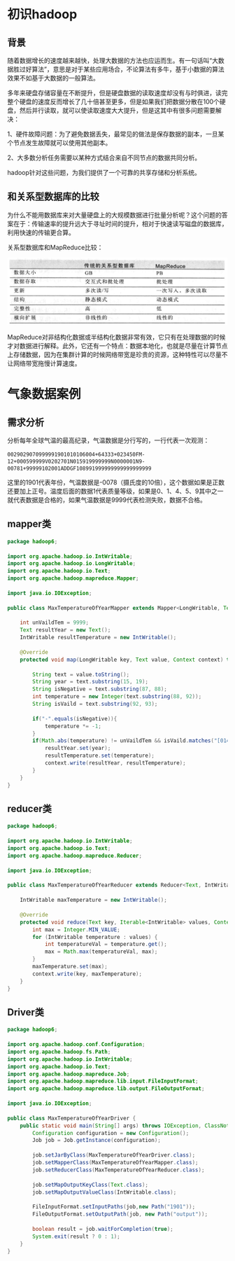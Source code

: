 # 初识hadoop

## 背景

随着数据增长的速度越来越快，处理大数据的方法也应运而生。有一句话叫“大数据胜过好算法”，意思是对于某些应用场合，不论算法有多牛，基于小数据的算法效果不如基于大数据的一般算法。

多年来硬盘存储容量在不断提升，但是硬盘数据的读取速度却没有与时俱进，读完整个硬盘的速度反而增长了几十倍甚至更多，但是如果我们把数据分散在100个硬盘，然后并行读取，就可以使读取速度大大提升，但是这其中有很多问题需要解决：

1、硬件故障问题：为了避免数据丢失，最常见的做法是保存数据的副本，一旦某个节点发生故障就可以使用其他副本。

2、大多数分析任务需要以某种方式结合来自不同节点的数据共同分析。

hadoop针对这些问题，为我们提供了一个可靠的共享存储和分析系统。

## 和关系型数据库的比较

为什么不能用数据库来对大量硬盘上的大规模数据进行批量分析呢？这个问题的答案在于：传输速率的提升远大于寻址时间的提升，相对于快速读写磁盘的数据库，利用快速的传输更合算。

关系型数据库和MapReduce比较：

![QQ图片20200423133810](.\QQ图片20200423133810.png)

MapReduce对非结构化数据或半结构化数据非常有效，它只有在处理数据的时候才对数据进行解释。此外，它还有一个特点：数据本地化，也就是尽量在计算节点上存储数据，因为在集群计算的时候网络带宽是珍贵的资源，这种特性可以尽量不让网络带宽拖慢计算速度。

# 气象数据案例

## 需求分析

分析每年全球气温的最高纪录，气温数据是分行写的，一行代表一次观测：

~~~
0029029070999991901010106004+64333+023450FM-12+000599999V0202701N015919999999N0000001N9-00781+99999102001ADDGF108991999999999999999999
~~~

这里的1901代表年份，气温数据是-0078（摄氏度的10倍），这个数据如果是正数还要加上正号。温度后面的数据1代表质量等级，如果是0、1、4、5、9其中之一就代表数据是合格的，如果气温数据是9999代表检测失败，数据不合格。

## mapper类

~~~java
package hadoop6;

import org.apache.hadoop.io.IntWritable;
import org.apache.hadoop.io.LongWritable;
import org.apache.hadoop.io.Text;
import org.apache.hadoop.mapreduce.Mapper;

import java.io.IOException;

public class MaxTemperatureOfYearMapper extends Mapper<LongWritable, Text, Text, IntWritable> {

    int unVaildTem = 9999;
    Text resultYear = new Text();
    IntWritable resultTemperature = new IntWritable();

    @Override
    protected void map(LongWritable key, Text value, Context context) throws IOException, InterruptedException {

        String text = value.toString();
        String year = text.substring(15, 19);
        String isNegative = text.substring(87, 88);
        int temperature = new Integer(text.substring(88, 92));
        String isVaild = text.substring(92, 93);

        if("-".equals(isNegative)){
            temperature *= -1;
        }
        if(Math.abs(temperature) != unVaildTem && isVaild.matches("[01459]")){
            resultYear.set(year);
            resultTemperature.set(temperature);
            context.write(resultYear, resultTemperature);
        }
    }
}
~~~

## reducer类

~~~java
package hadoop6;

import org.apache.hadoop.io.IntWritable;
import org.apache.hadoop.io.Text;
import org.apache.hadoop.mapreduce.Reducer;

import java.io.IOException;

public class MaxTemperatureOfYearReducer extends Reducer<Text, IntWritable, Text, IntWritable> {

    IntWritable maxTemperature = new IntWritable();

    @Override
    protected void reduce(Text key, Iterable<IntWritable> values, Context context) throws IOException, InterruptedException {
        int max = Integer.MIN_VALUE;
        for (IntWritable temperature : values) {
            int temperatureVal = temperature.get();
            max = Math.max(temperatureVal, max);
        }
        maxTemperature.set(max);
        context.write(key, maxTemperature);
    }
}
~~~

## Driver类

~~~java
package hadoop6;

import org.apache.hadoop.conf.Configuration;
import org.apache.hadoop.fs.Path;
import org.apache.hadoop.io.IntWritable;
import org.apache.hadoop.io.Text;
import org.apache.hadoop.mapreduce.Job;
import org.apache.hadoop.mapreduce.lib.input.FileInputFormat;
import org.apache.hadoop.mapreduce.lib.output.FileOutputFormat;

import java.io.IOException;

public class MaxTemperatureOfYearDriver {
    public static void main(String[] args) throws IOException, ClassNotFoundException, InterruptedException {
        Configuration configuration = new Configuration();
        Job job = Job.getInstance(configuration);

        job.setJarByClass(MaxTemperatureOfYearDriver.class);
        job.setMapperClass(MaxTemperatureOfYearMapper.class);
        job.setReducerClass(MaxTemperatureOfYearReducer.class);

        job.setMapOutputKeyClass(Text.class);
        job.setMapOutputValueClass(IntWritable.class);

        FileInputFormat.setInputPaths(job,new Path("1901"));
        FileOutputFormat.setOutputPath(job, new Path("output"));

        boolean result = job.waitForCompletion(true);
        System.exit(result ? 0 : 1);
    }
}
~~~

